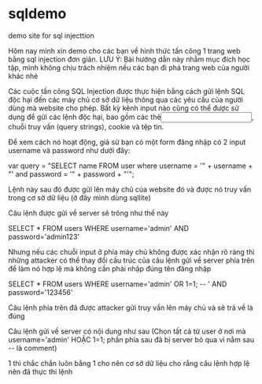 # sqldemo
demo site for sql injecttion

Hôm nay mình xin demo cho các bạn về hình thức tấn công 1 trang web bằng sql injection đơn giản.
LƯU Ý: Bài hướng dẫn này nhằm mục đích học tập, mình không chịu trách nhiệm nếu các bạn đi phá trang web
của người khác nhé

Các cuộc tấn công SQL Injection được thực hiện bằng cách gửi lệnh SQL độc hại đến các máy chủ cơ sở dữ liệu
thông qua các yêu cầu của người dùng mà website cho phép. Bất kỳ kênh input nào cũng có thể được sử dụng 
để gửi các lệnh độc hại, bao gồm các thẻ<input>, chuỗi truy vấn (query strings), cookie và tệp tin.

Để xem cách nó hoạt động, giả sử bạn có một form đăng nhập có 2 input username và password như dưới đây:

var query = "SELECT name FROM user where username = '" + username + "' and password = '" + password + "'";

Lệnh này sau đó được gửi lên máy chủ của website đó và được nó truy vấn trong cơ sở dữ liệu (ở đây mình
dùng sqllite)

Câu lệnh được gửi về server sẽ trông như thế này

SELECT * FROM users WHERE username='admin' AND password='admin123'

Nhưng nếu các chuỗi input ở phía máy chủ không được xác nhận rõ ràng thì những attacker có thể thay đổi cấu
trúc của câu lệnh gửi về server phía trên để làm nó hợp lệ mà không cần phải nhập đúng tên đăng nhập

SELECT * FROM users WHERE username='admin' OR 1=1; -- ' AND password='123456'

Câu lệnh phía trên đã được attacker gửi truy vấn lên máy chủ và sẽ trả về là đúng

Câu lệnh gửi về server có nội dung như sau
(Chọn tất cả từ user ở nơi mà username='admin' HOẶC 1=1; phần phía sau đã bị server bỏ qua vì nằm sau -- là comment)

1 thì chắc chắn luôn bằng 1 cho nên cơ sở dữ liệu cho rắng câu lệnh hợp lệ nên đã thực thi lệnh

